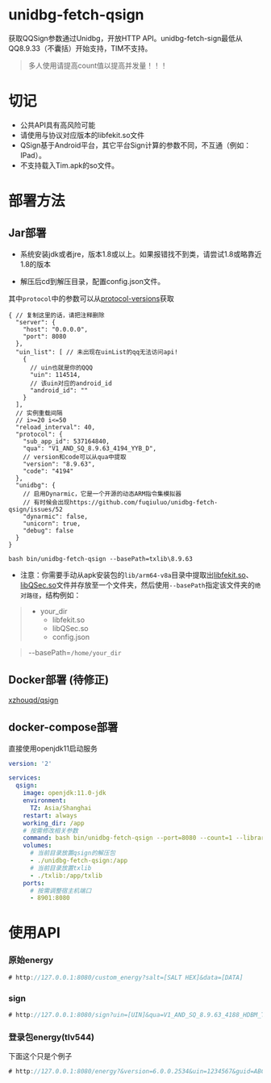 # unidbg-fetch-qsign

获取QQSign参数通过Unidbg，开放HTTP API。unidbg-fetch-sign最低从QQ8.9.33（不囊括）开始支持，TIM不支持。

> 多人使用请提高count值以提高并发量！！！

# 切记

 - 公共API具有高风险可能
 - 请使用与协议对应版本的libfekit.so文件
 - QSign基于Android平台，其它平台Sign计算的参数不同，不互通（例如：IPad）。
 - 不支持载入Tim.apk的so文件。

# 部署方法

## Jar部署

- 系统安装jdk或者jre，版本1.8或以上。如果报错找不到类，请尝试1.8或略靠近1.8的版本

- 解压后cd到解压目录，配置config.json文件。<br>

其中```protocol```中的参数可以从[protocol-versions](https://github.com/RomiChan/protocol-versions)获取

```json5
{ // 复制这里的话，请把注释删除
  "server": {
    "host": "0.0.0.0",
    "port": 8080
  },
  "uin_list": [ // 未出现在uinList的qq无法访问api!
    {
      // uin也就是你的QQQ
      "uin": 114514,
      // 该uin对应的android_id
      "android_id": ""
    }
  ],
  // 实例重载间隔
  // i>=20 i<=50
  "reload_interval": 40, 
  "protocol": {
    "sub_app_id": 537164840,
    "qua": "V1_AND_SQ_8.9.63_4194_YYB_D",
    // version和code可以从qua中提取
    "version": "8.9.63", 
    "code": "4194"
  },
  "unidbg": {
    // 启用Dynarmic，它是一个开源的动态ARM指令集模拟器
    // 有时候会出现https://github.com/fuqiuluo/unidbg-fetch-qsign/issues/52
    "dynarmic": false,
    "unicorn": true,
    "debug": false
  }
}
```


```shell
bash bin/unidbg-fetch-qsign --basePath=txlib\8.9.63
```
- 注意：你需要手动从apk安装包的`lib/arm64-v8a`目录中提取出[libfekit.so](txlib%2F8.9.63%2Flibfekit.so)、[libQSec.so](txlib%2F8.9.63%2FlibQSec.so)文件并存放至一个文件夹，然后使用`--basePath`指定该文件夹的`绝对路径`，结构例如：
> - your_dir<br>
>     - libfekit.so<br>
>     - libQSec.so<br>
>     - config.json<br>

> --basePath=`/home/your_dir`

## Docker部署 (待修正)

[xzhouqd/qsign](https://hub.docker.com/r/xzhouqd/qsign)

## docker-compose部署

直接使用openjdk11启动服务

```yaml
version: '2'

services:
  qsign:
    image: openjdk:11.0-jdk
    environment:
      TZ: Asia/Shanghai
    restart: always
    working_dir: /app
    # 按需修改相关参数
    command: bash bin/unidbg-fetch-qsign --port=8080 --count=1 --library=txlib/8.9.63 --android_id=someandroidid
    volumes:
      # 当前目录放置qsign的解压包
      - ./unidbg-fetch-qsign:/app
      # 当前目录放置txlib
      - ./txlib:/app/txlib
    ports:
      # 按需调整宿主机端口
      - 8901:8080
```

# 使用API

### 原始energy

```kotlin
# http://127.0.0.1:8080/custom_energy?salt=[SALT HEX]&data=[DATA]
```

### sign

```kotlin
# http://127.0.0.1:8080/sign?uin=[UIN]&qua=V1_AND_SQ_8.9.63_4188_HDBM_T&cmd=[CMD]&seq=[SEQ]&buffer=[BUFFER]
```

### 登录包energy(tlv544)

下面这个只是个例子

```kotlin
# http://127.0.0.1:8080/energy?&version=6.0.0.2534&uin=1234567&guid=ABCDABCDABCDABCDABCDABCDABCDABCD&data=810_f
```
